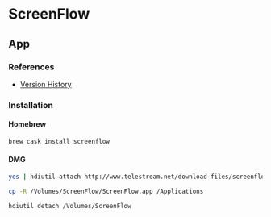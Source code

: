 # ScreenFlow

## App

### References

- [Version History](http://www.telestream.net/screenflow/versions.htm)

### Installation

#### Homebrew

```sh
brew cask install screenflow
```

#### DMG

```sh
yes | hdiutil attach http://www.telestream.net/download-files/screenflow/8-2/ScreenFlow-8.2.6.dmg -nobrowse -mountpoint /Volumes/ScreenFlow > /dev/null
```

```sh
cp -R /Volumes/ScreenFlow/ScreenFlow.app /Applications
```

```sh
hdiutil detach /Volumes/ScreenFlow
```
